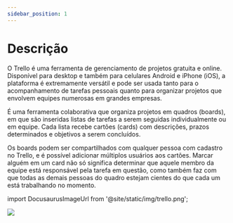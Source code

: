 ```yaml
---
sidebar_position: 1
---
```


# Descrição

O Trello é uma ferramenta de gerenciamento de projetos gratuita e online. Disponível para desktop e também para celulares Android e iPhone (iOS), a plataforma é extremamente versátil e pode ser usada tanto para o acompanhamento de tarefas pessoais quanto para organizar projetos que envolvem equipes numerosas em grandes empresas.

É uma ferramenta colaborativa que organiza projetos em quadros (boards), em que são inseridas listas de tarefas a serem seguidas individualmente ou em equipe. Cada lista recebe cartões (cards) com descrições, prazos determinados e objetivos a serem concluídos.

Os boards podem ser compartilhados com qualquer pessoa com cadastro no Trello, e é possível adicionar múltiplos usuários aos cartões. Marcar alguém em um card não só significa determinar que aquele membro da equipe está responsável pela tarefa em questão, como também faz com que todas as demais pessoas do quadro estejam cientes do que cada um está trabalhando no momento.

import DocusaurusImageUrl from '@site/static/img/trello.png';

<img src={DocusaurusImageUrl} />